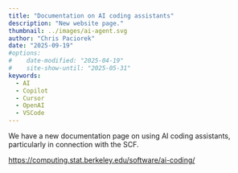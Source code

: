```yaml
---
title: "Documentation on AI coding assistants"
description: "New website page."
thumbnail: ../images/ai-agent.svg
author: "Chris Paciorek"
date: "2025-09-19"
#options:
#    date-modified: "2025-04-19"
#    site-show-until: "2025-05-31"
keywords:
  - AI
  - Copilot
  - Cursor
  - OpenAI
  - VSCode
---
```


We have a new documentation page on using AI coding assistants,
particularly in connection with the SCF.

https://computing.stat.berkeley.edu/software/ai-coding/

